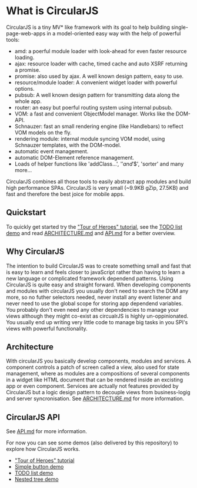 # What is CircularJS

CircularJS is a tiny MV* like framework with its goal to help building single-page-web-apps in a model-oriented easy way with the help of powerful tools:
 - amd: a poerful module loader with look-ahead for even faster resource loading.
 - ajax: resource loader with cache, timed cache and auto XSRF returning a promise.
 - promise: also used by ajax. A well known design pattern, easy to use.
 - resource/module loader: A convenient widget loader with powerful options.
 - pubsub: A well known design pattern for transmitting data along the whole app.
 - router: an easy but poerful routing system using internal pubsub.
 - VOM: a fast and convenient ObjectModel manager. Works like the DOM-API.
 - Schnauzer: fast an small rendering engine (like Handlebars) to reflect VOM models on the fly.
 - rendering module: internal module syncing VOM model, using Schnauzer templates, with the DOM-model.
 - automatic event management.
 - automatic DOM-Element reference management.
 - Loads of helper functions like 'addClass...', '$' and '$$', 'sorter' and many more...

CircularJS combines all those tools to easily abstract app modules and build high performance SPAs. CircularJS is very small (~9.9KB gZip, 27.5KB) and fast and therefore the best joice for mobile apps.

## Quickstart

To quickly get started try the ["Tour of Heroes" tutorial](heroes), see the [TODO list demo](http://dematte.at/circularjs/todo/) and read [ARCHITECTURE.md](ARCHITECTURE.md) and [API.md](API.md) for a better overview.

## Why CircularJS

The intention to build CircularJS was to create something small and fast that is easy to learn and feels closer to javaScript rather than having to learn a new language or complicated framework dependend patterns.
Using CircularJS is quite easy and straight forward.
When developing components and modules with circularJS you usually don't need to search the DOM any more, so no futher selectors needed, never install any event listener and never need to use the global scope for storing app dependend variables. You probably don't even need any other dependencies to manage your views although they might co-exist as circualrJS is highly un-oppinionated.
You usually end up writing very little code to manage big tasks in you SPI's views with powerful functionality.

## Architecture

With circularJS you basically develop components, modules and services.
A component controls a patch of screen called a view, also used for state management, where as modules are a compositions of several components in a widget like HTML document that can be rendered inside an excisting app or even component.
Services are actually not features provided by CircularJS but a logic design pattern to decouple views from business-logig and server syncronisation.
See [ARCHITECTURE.md](ARCHITECTURE.md) for more information.

## CircularJS API

See [API.md](API.md) for more information.


For now you can see some demos (also delivered by this repository) to explore how CircularJS works.

* ["Tour of Heroes" tutorial](http://dematte.at/circularjs/heroes)
* [Simple button demo](http://dematte.at/circularjs/)
* [TODO list demo](http://dematte.at/circularjs/todo/)
* [Nested tree demo](http://dematte.at/circularjs/tree/)
